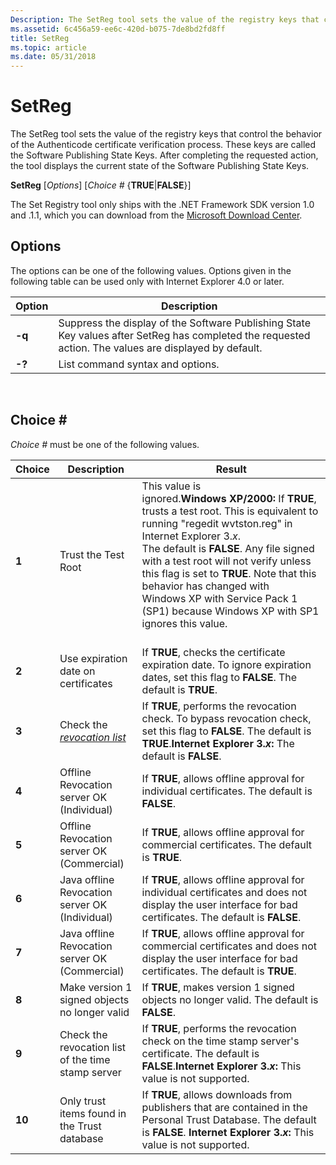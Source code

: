```yaml
---
Description: The SetReg tool sets the value of the registry keys that control the behavior of the Authenticode certificate verification process.
ms.assetid: 6c456a59-ee6c-420d-b075-7de8bd2fd8ff
title: SetReg
ms.topic: article
ms.date: 05/31/2018
---
```


# SetReg

The SetReg tool sets the value of the registry keys that control the behavior of the Authenticode certificate verification process. These keys are called the Software Publishing State Keys. After completing the requested action, the tool displays the current state of the Software Publishing State Keys.

**SetReg** \[*Options*\] \[*Choice \#* {**TRUE**\|**FALSE**}\]

The Set Registry tool only ships with the .NET Framework SDK version 1.0 and .1.1, which you can download from the [Microsoft Download Center](https://go.microsoft.com/fwlink/p/?linkid=145020).

## Options

The options can be one of the following values. Options given in the following table can be used only with Internet Explorer 4.0 or later.



| Option | Description                                                                                                                                            |
|--------|--------------------------------------------------------------------------------------------------------------------------------------------------------|
| **-q** | Suppress the display of the Software Publishing State Key values after SetReg has completed the requested action. The values are displayed by default. |
| **-?** | List command syntax and options.                                                                                                                       |



 

## Choice \#

*Choice \#* must be one of the following values.



| Choice | Description                                                                                                                       | Result                                                                                                                                                                                                                                                                                                                                                                                                                                      |
|--------|-----------------------------------------------------------------------------------------------------------------------------------|---------------------------------------------------------------------------------------------------------------------------------------------------------------------------------------------------------------------------------------------------------------------------------------------------------------------------------------------------------------------------------------------------------------------------------------------|
| **1**  | Trust the Test Root                                                                                                               | This value is ignored.**Windows XP/2000:** If **TRUE**, trusts a test root. This is equivalent to running "regedit wvtston.reg" in Internet Explorer 3.*x*.<br/> The default is **FALSE**. Any file signed with a test root will not verify unless this flag is set to **TRUE**. Note that this behavior has changed with Windows XP with Service Pack 1 (SP1) because Windows XP with SP1 ignores this value.<br/> <br/> |
| **2**  | Use expiration date on certificates                                                                                               | If **TRUE**, checks the certificate expiration date. To ignore expiration dates, set this flag to **FALSE**. The default is **TRUE**.                                                                                                                                                                                                                                                                                                       |
| **3**  | Check the [*revocation list*](https://msdn.microsoft.com/library/ms721572(v=VS.85).aspx) | If **TRUE**, performs the revocation check. To bypass revocation check, set this flag to **FALSE**. The default is **TRUE**.**Internet Explorer 3.*x*:** The default is **FALSE**.<br/>                                                                                                                                                                                                                                               |
| **4**  | Offline Revocation server OK (Individual)<br/>                                                                              | If **TRUE**, allows offline approval for individual certificates. The default is **FALSE**.                                                                                                                                                                                                                                                                                                                                                 |
| **5**  | Offline Revocation server OK (Commercial)<br/>                                                                              | If **TRUE**, allows offline approval for commercial certificates. The default is **TRUE**.                                                                                                                                                                                                                                                                                                                                                  |
| **6**  | Java offline Revocation server OK (Individual)<br/>                                                                         | If **TRUE**, allows offline approval for individual certificates and does not display the user interface for bad certificates. The default is **FALSE**.                                                                                                                                                                                                                                                                                    |
| **7**  | Java offline Revocation server OK (Commercial)<br/>                                                                         | If **TRUE**, allows offline approval for commercial certificates and does not display the user interface for bad certificates. The default is **TRUE**.                                                                                                                                                                                                                                                                                     |
| **8**  | Make version 1 signed objects no longer valid                                                                                     | If **TRUE**, makes version 1 signed objects no longer valid. The default is **FALSE**.                                                                                                                                                                                                                                                                                                                                                      |
| **9**  | Check the revocation list of the time stamp server                                                                                | If **TRUE**, performs the revocation check on the time stamp server's certificate. The default is **FALSE**.**Internet Explorer 3.*x*:** This value is not supported.<br/>                                                                                                                                                                                                                                                            |
| **10** | Only trust items found in the Trust database                                                                                      | If **TRUE**, allows downloads from publishers that are contained in the Personal Trust Database. The default is **FALSE**. **Internet Explorer 3.*x*:** This value is not supported.<br/>                                                                                                                                                                                                                                             |



 

 

 




